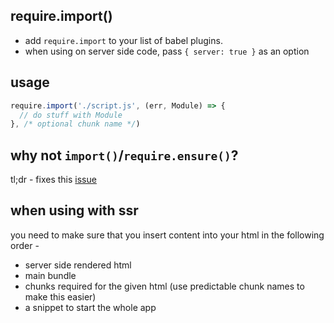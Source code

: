 require.import()
---

- add `require.import` to your list of babel plugins.
- when using on server side code, pass `{ server: true }` as an option

usage 
---


```jsx
require.import('./script.js', (err, Module) => {
  // do stuff with Module
}, /* optional chunk name */)
```


why not `import()`/`require.ensure()`?
---

tl;dr - fixes this [issue](https://github.com/webpack/webpack/issues/4199)


when using with ssr 
---

you need to make sure that you insert content into your html in the following order - 

- server side rendered html
- main bundle 
- chunks required for the given html (use predictable chunk names to make this easier)
- a snippet to start the whole app


